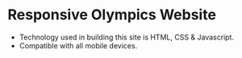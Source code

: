 # Responsive Olympics Website

- Technology used in building this site is HTML, CSS & Javascript.
- Compatible with all mobile devices.
  
